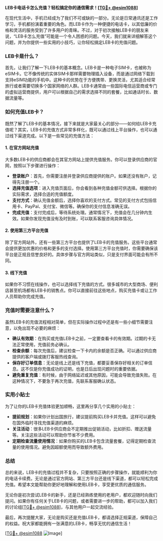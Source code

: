 **LEB卡电话卡怎么充值？轻松搞定你的通信需求！[[TG💪+ @esim1088](https://t.me/s/esim1088)]**

在现代生活中，手机已经成为了我们不可或缺的一部分。无论是日常通讯还是工作学习，手机都扮演着重要的角色。而LEB卡作为一种便捷的电话卡，以其低廉的价格和灵活的服务受到了许多用户的青睐。不过，对于初次接触LEB卡的朋友来说，“LEB卡怎么充值”可能是一个令人困惑的问题。今天，我们就来详细解答这个问题，并为你提供一些实用的小技巧，让你轻松搞定LEB卡的充值问题。

### LEB卡是什么？

首先，让我们了解一下LEB卡的基本概念。LEB卡是一种电子SIM卡，也被称为eSIM卡。它不像传统的实体SIM卡那样需要物理插入设备，而是通过网络下载到支持eSIM功能的手机中。这种卡的优势在于方便携带、更换灵活，尤其适合经常旅行或者需要切换多个国家网络的人群。LEB卡通常由一些国际电信运营商或专门的虚拟运营商提供，用户可以根据自己的需求选择不同的套餐，比如通话时长、数据流量等。

### 如何充值LEB卡？

既然了解了LEB卡的基本情况，接下来就是大家最关心的部分——如何给LEB卡充值呢？其实，LEB卡的充值方式非常多样化，既可以通过线上平台操作，也可以通过线下渠道完成。以下是一些常见的充值方法：

#### 1. 在官方网站充值

大多数LEB卡的供应商都会在其官方网站上提供充值服务。你可以登录供应商的官网，按照以下步骤进行操作：

- **登录账户**：首先，你需要注册并登录供应商提供的账户。如果还没有账户，记得先注册一个。
- **选择充值选项**：进入充值页面后，你会看到各种充值金额可供选择。根据你的实际需求，选择合适的充值额度。
- **支付方式**：确认充值金额后，选择你喜欢的支付方式。常见的支付方式包括信用卡、PayPal、支付宝、微信等。确保你的支付信息准确无误。
- **完成充值**：支付完成后，等待系统处理。通常情况下，充值会在几分钟内生效。如果你发现充值没有及时到账，可以联系客服咨询具体情况。

#### 2. 使用第三方平台充值

除了官方网站外，还有一些第三方平台也提供了LEB卡的充值服务。这些平台通常会提供更加优惠的价格和更多的支付选择。使用第三方平台充值时，你需要确保该平台是正规且信誉良好的。具体步骤与官方网站类似，只是支付界面可能会有所不同。

#### 3. 线下充值

如果你不习惯在线操作，也可以选择线下充值的方式。很多城市的大型商场、便利店甚至机场都有LEB卡的销售点。你可以直接前往这些地点，购买充值卡或让工作人员帮助你完成充值。

### 充值时需要注意什么？

虽然LEB卡的充值流程相对简单，但在实际操作过程中还是有一些小细节需要注意，以免出现不必要的麻烦：

- **确认有效期**：在购买或充值LEB卡之前，一定要查看卡的有效期。过期的卡无法正常使用，充值前务必确认。
- **检查余额**：每次充值后，建议检查一下卡内的余额是否正确。可以通过供应商提供的客户端或拨打客服热线查询。
- **保存好订单信息**：无论是线上还是线下充值，都要妥善保存好相关的订单信息。这不仅是你充值成功的证明，也是日后出现问题时的重要依据。
- **避免重复充值**：有时候，由于网络延迟或其他原因，可能会导致充值失败。在这种情况下，不要急于再次充值，先联系客服确认状态。

### 实用小贴士

为了让你的LEB卡充值体验更加顺畅，这里再分享几个实用的小贴士：

- **提前规划**：如果你计划出国旅行，建议提前购买LEB卡并充值。这样可以避免在国外临时寻找充值渠道的麻烦。
- **关注活动**：很多LEB卡供应商会不定期推出促销活动，比如折扣、赠送流量等。关注这些活动可以帮助你节省不少费用。
- **定期检查流量使用情况**：如果你购买的LEB卡包含流量套餐，记得定期检查流量的使用情况。避免因超额使用而导致额外费用。

### 总结

总的来说，LEB卡的充值过程并不复杂，只要按照正确的步骤操作，就能顺利为你的电话卡续费。无论是通过官方网站、第三方平台还是线下渠道，都可以轻松完成充值。希望本文能帮助你更好地理解和使用LEB卡，享受更优质的通信服务。

无论你是初次尝试LEB卡的新手，还是已经熟练使用的老用户，都欢迎随时向我们提问。如果你有任何关于LEB卡的问题，或者需要进一步的帮助，都可以加入我们的讨论组[[TG💪+ @esim1088](https://t.me/s/esim1088)]，与其他用户一起交流经验。

最后，再次提醒大家，无论是购买还是充值LEB卡，都请选择正规渠道，保障自己的权益。祝大家都能拥有一张满意的LEB卡，畅享无忧的通信生活！

[[TG💪+ @esim1088](https://t.me/s/esim1088) ![Image](https://i.postimg.cc/4NQfJmqS/Snipaste-2025-05-13-00-14-12.png)]